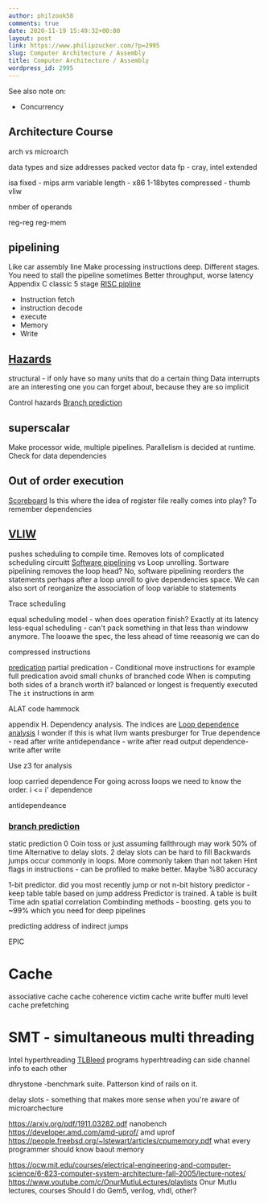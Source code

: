 ```yaml
---
author: philzook58
comments: true
date: 2020-11-19 15:49:32+00:00
layout: post
link: https://www.philipzucker.com/?p=2995
slug: Computer Architecture / Assembly
title: Computer Architecture / Assembly
wordpress_id: 2995
---
```


See also note on:
- Concurrency

## Architecture Course

arch vs microarch


data types and size
addresses
packed vector data
fp - cray, intel extended

isa
fixed - mips arm
variable length - x86 1-18bytes
compressed - thumb
vliw

nmber of operands

reg-reg
reg-mem



## pipelining
Like car assembly line
Make processing instructions deep. Different stages. You need to stall the pipeline sometimes
Better throughput, worse latency
Appendix C
classic 5 stage [RISC pipline](https://en.wikipedia.org/wiki/Classic_RISC_pipeline)
- Instruction fetch
- instruction decode
- execute
- Memory
- Write


## [Hazards](https://en.wikipedia.org/wiki/Hazard_(computer_architecture))
structural - if only have so many units that do a certain thing
Data
interrupts are an interesting one you can forget about, because they are so implicit

Control hazards
[Branch prediction](https://en.wikipedia.org/wiki/Branch_predictor)

## superscalar
Make processor wide, multiple pipelines.
Parallelism is decided at runtime. Check for data dependencies



## Out of order execution
[Scoreboard](https://en.wikipedia.org/wiki/Scoreboarding)
Is this where the idea of register file really comes into play?
To remember dependencies

## [VLIW](https://en.wikipedia.org/wiki/Very_long_instruction_word)
pushes scheduling to compile time. Removes lots of complicated scheduling circuitt
[Software pipelining](https://en.wikipedia.org/wiki/Software_pipelining) vs Loop unrolling. Sortware pipelining removes the loop head? No, software pipelining reorders the statements perhaps after a loop unroll to give dependencies space. We can also sort of reorganize the association of loop variable to statements 

Trace scheduling 

equal scheduling model - when does operation finish? Exactly at its latency
less-equal scheduling - can't pack something in that less than windoww anymore. The looawe the spec, the less ahead of time reeasonig we can do

compressed instructions

[predication](https://en.wikipedia.org/wiki/Predication_(computer_architecture))
partial predication - Conditional move instructions for example
full predication
avoid small chunks of branched code
When is computing both sides of a branch worth it? balanced or longest is frequently executed
The `it` instructions in arm


ALAT
code hammock

appendix H. 
Dependency analysis. The indices are 
[Loop dependence analysis](https://en.wikipedia.org/wiki/Loop_dependence_analysis)
I wonder if this is what llvm wants presburger for
True dependence - read after write
antidependance - write after read
output dependence- write after write

Use z3 for analysis

loop carried dependence
For going across loops we need to know the order. 
i <= i' dependence

antidependeance

### [branch prediction](https://en.wikipedia.org/wiki/Branch_predictor)
static prediction 0 Coin toss or just assuming fallthrough may work 50% of time
Alternative to delay slots. 2 delay slots can be hard to fill
Backwards jumps occur commonly in loops. More commonly taken than not taken
Hint flags in instructions - can be profiled to make better. Maybe %80 accuracy

1-bit predictor. did you most recently jump or not
n-bit history predictor - keep table
table based on jump address
Predictor is trained. A table is built
Time adn spatial correlation
Combinding methods - boosting. gets you to ~99% which you need for deep pipelines

predicting address of indirect jumps

EPIC

# Cache
associative cache
cache coherence
victim cache
write buffer
multi level cache
prefetching


# SMT - simultaneous multi threading
Intel hyperthreading
[TLBleed](https://www.blackhat.com/us-18/briefings/schedule/#tlbleed-when-protecting-your-cpu-caches-is-not-enough-10149/) programs hyperhtreading can side channel info to each other



dhrystone -benchmark suite. Patterson kind of rails on it.

delay slots - something that makes more sense when you're aware of microarchecture


https://arxiv.org/pdf/1911.03282.pdf nanobench
https://developer.amd.com/amd-uprof/ amd uprof
https://people.freebsd.org/~lstewart/articles/cpumemory.pdf what every programmer should know baout memory



<https://ocw.mit.edu/courses/electrical-engineering-and-computer-science/6-823-computer-system-architecture-fall-2005/lecture-notes/>
<https://www.youtube.com/c/OnurMutluLectures/playlists> Onur Mutlu lectures, courses
Should I do Gem5, verilog, vhdl, other?


